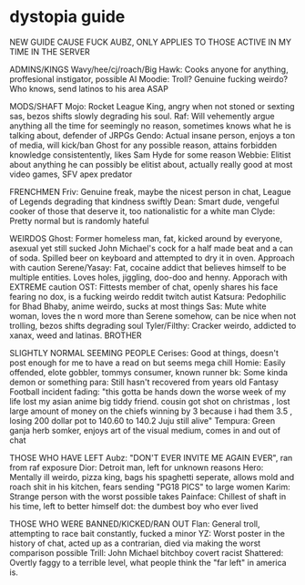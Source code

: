# dystopia guide
NEW GUIDE CAUSE FUCK AUBZ, ONLY APPLIES TO THOSE ACTIVE IN MY TIME IN THE SERVER

ADMINS/KINGS
Wavy/hee/cj/roach/Big Hawk: Cooks anyone for anything, proffesional instigator, possible AI
Moodie: Troll? Genuine fucking weirdo? Who knows, send latinos to his area ASAP

MODS/SHAFT
Mojo: Rocket League King, angry when not stoned or sexting sas, bezos shifts slowly degrading his soul.
Raf: Will vehemently argue anything all the time for seemingly no reason, sometimes knows what he is talking about, defender of JRPGs 
Gendo: Actual insane person, enjoys a ton of media, will kick/ban Ghost for any possible reason, attains forbidden knowledge consistentently, likes Sam Hyde for some reason
Webbie: Elitist about anything he can possibly be elitist about, actually really good at most video games, SFV apex predator 

FRENCHMEN 
Friv: Genuine freak, maybe the nicest person in chat, League of Legends degrading that kindness swiftly
Dean: Smart dude, vengeful cooker of those that deserve it, too nationalistic for a white man
Clyde: Pretty normal but is randomly hateful 

WEIRDOS
Ghost: Former homeless man, fat, kicked around by everyone, asexual yet still sucked John Michael's cock for a half made beat and a can of soda. Spilled beer on keyboard and attempted to dry it in oven. Approach with caution
Serene/Yasay: Fat, cocaine addict that believes himself to be multiple entities. Loves holes, jiggling, doo-doo and henny. Apporach with EXTREME caution
OST: Fittests member of chat, openly shares his face fearing no dox, is a fucking weirdo reddit twitch autist 
Katsura: Pedophilic for Bhad Bhaby, anime weirdo, sucks at most things
Sas: Mute white woman, loves the n word more than Serene somehow, can be nice when not trolling, bezos shifts degrading soul
Tyler/Filthy: Cracker weirdo, addicted to xanax, weed and latinas. BROTHER

SLIGHTLY NORMAL SEEMING PEOPLE
Cerises: Good at things, doesn't post enough for me to have a read on but seems mega chill
Homie: Easily offended, elote gobbler, tommys consumer, known runner
bk: Some kinda demon or something
para: Still hasn't recovered from years old Fantasy Football incident
fading: "this gotta be hands down the worse week of my life lost my asian anime big tiddy friend. cousin got shot on christmas , lost large amount of money on the chiefs winning by 3 because i had them 3.5 , losing 200 dollar pot to 140.60 to 140.2 Juju still alive"
Tempura: Green ganja herb somker, enjoys art of the visual medium, comes in and out of chat

THOSE WHO HAVE LEFT
Aubz: "DON'T EVER INVITE ME AGAIN EVER", ran from raf exposure
Dior: Detroit man, left for unknown reasons
Hero: Mentally ill weirdo, pizza king, bags his spaghetti seperate, allows mold and roach shit in his kitchen, fears sending "PG18 PICS" to large women
Karim: Strange person with the worst possible takes
Painface: Chillest of shaft in his time, left to better himself
dot: the dumbest boy who ever lived

THOSE WHO WERE BANNED/KICKED/RAN OUT
Flan: General troll, attempting to race bait constantly, fucked a minor
YZ: Worst poster in the history of chat, acted up as a contrarian, died via making the worst comparison possible
Trill: John Michael bitchboy covert racist
Shattered: Overtly faggy to a terrible level, what people think the "far left" in america is.

